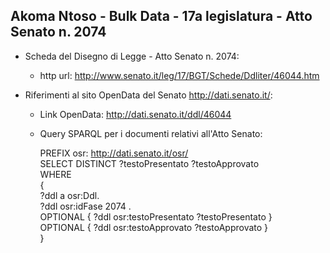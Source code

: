 ## Akoma Ntoso - Bulk Data - 17a legislatura - Atto Senato n. 2074 ##

* Scheda del Disegno di Legge - Atto Senato n. 2074:
	* http url: http://www.senato.it/leg/17/BGT/Schede/Ddliter/46044.htm

* Riferimenti al sito OpenData del Senato http://dati.senato.it/:
	* Link OpenData: http://dati.senato.it/ddl/46044
	* Query SPARQL per i documenti relativi all'Atto Senato:

        PREFIX osr: <http://dati.senato.it/osr/>  
		SELECT DISTINCT ?testoPresentato ?testoApprovato  
		WHERE  
		{  
		    ?ddl a osr:Ddl.  
		    ?ddl osr:idFase 2074 .  
		    OPTIONAL { ?ddl osr:testoPresentato ?testoPresentato }  
		    OPTIONAL { ?ddl osr:testoApprovato ?testoApprovato }  
		}
		